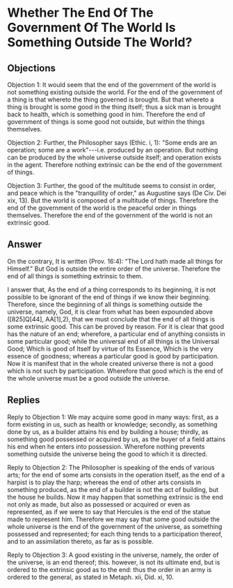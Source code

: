 # Whether The End Of The Government Of The World Is Something Outside The World?

## Objections

Objection 1: It would seem that the end of the government of the world is not something existing outside the world. For the end of the government of a thing is that whereto the thing governed is brought. But that whereto a thing is brought is some good in the thing itself; thus a sick man is brought back to health, which is something good in him. Therefore the end of government of things is some good not outside, but within the things themselves.

Objection 2: Further, the Philosopher says (Ethic. i, 1): "Some ends are an operation; some are a work"---i.e. produced by an operation. But nothing can be produced by the whole universe outside itself; and operation exists in the agent. Therefore nothing extrinsic can be the end of the government of things.

Objection 3: Further, the good of the multitude seems to consist in order, and peace which is the "tranquillity of order," as Augustine says (De Civ. Dei xix, 13). But the world is composed of a multitude of things. Therefore the end of the government of the world is the peaceful order in things themselves. Therefore the end of the government of the world is not an extrinsic good.

## Answer

On the contrary, It is written (Prov. 16:4): "The Lord hath made all things for Himself." But God is outside the entire order of the universe. Therefore the end of all things is something extrinsic to them.

I answer that, As the end of a thing corresponds to its beginning, it is not possible to be ignorant of the end of things if we know their beginning. Therefore, since the beginning of all things is something outside the universe, namely, God, it is clear from what has been expounded above ([825]Q[44], AA[1],2), that we must conclude that the end of all things is some extrinsic good. This can be proved by reason. For it is clear that good has the nature of an end; wherefore, a particular end of anything consists in some particular good; while the universal end of all things is the Universal Good; Which is good of Itself by virtue of Its Essence, Which is the very essence of goodness; whereas a particular good is good by participation. Now it is manifest that in the whole created universe there is not a good which is not such by participation. Wherefore that good which is the end of the whole universe must be a good outside the universe.

## Replies

Reply to Objection 1: We may acquire some good in many ways: first, as a form existing in us, such as health or knowledge; secondly, as something done by us, as a builder attains his end by building a house; thirdly, as something good possessed or acquired by us, as the buyer of a field attains his end when he enters into possession. Wherefore nothing prevents something outside the universe being the good to which it is directed.

Reply to Objection 2: The Philosopher is speaking of the ends of various arts; for the end of some arts consists in the operation itself, as the end of a harpist is to play the harp; whereas the end of other arts consists in something produced, as the end of a builder is not the act of building, but the house he builds. Now it may happen that something extrinsic is the end not only as made, but also as possessed or acquired or even as represented, as if we were to say that Hercules is the end of the statue made to represent him. Therefore we may say that some good outside the whole universe is the end of the government of the universe, as something possessed and represented; for each thing tends to a participation thereof, and to an assimilation thereto, as far as is possible.

Reply to Objection 3: A good existing in the universe, namely, the order of the universe, is an end thereof; this. however, is not its ultimate end, but is ordered to the extrinsic good as to the end: thus the order in an army is ordered to the general, as stated in Metaph. xii, Did. xi, 10.